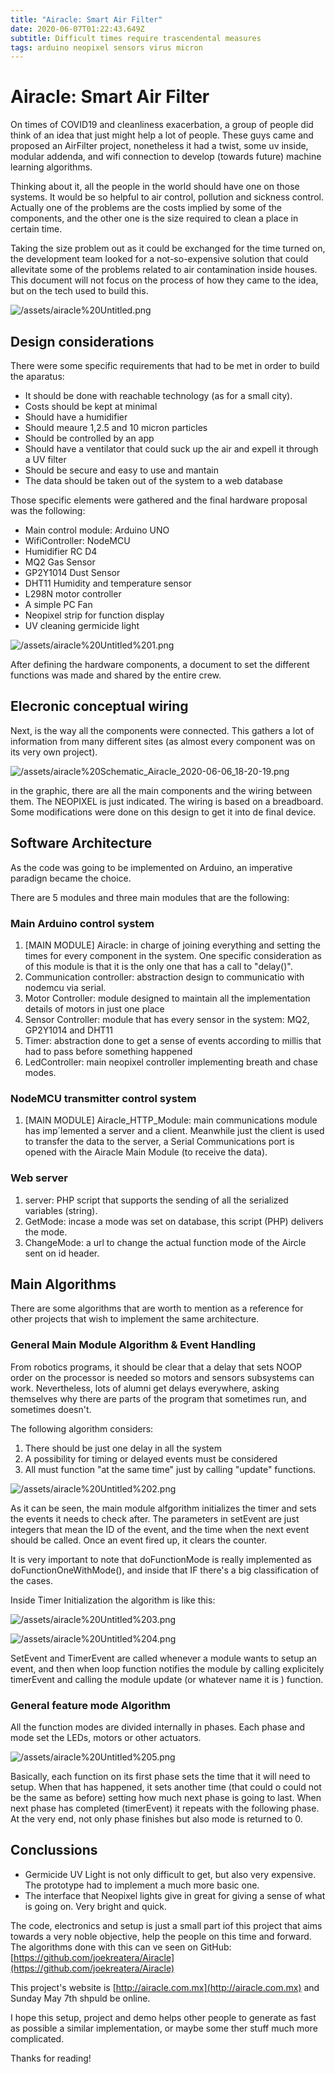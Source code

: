 ```yaml
---
title: "Airacle: Smart Air Filter"
date: 2020-06-07T01:22:43.649Z
subtitle: Difficult times require trascendental measures
tags: arduino neopixel sensors virus micron
---
```

# Airacle: Smart Air Filter

On times of COVID19 and cleanliness exacerbation, a group of people did think of an idea that just might help a lot of people. These guys came and proposed an AirFilter project, nonetheless it had a twist, some uv inside, modular addenda,  and wifi connection to develop (towards future) machine learning algorithms.

Thinking about it, all the people in the world should have one on those systems. It would be so helpful to air control, pollution and sickness control.  Actually one of the problems are the costs implied by some of the components, and the other one is the size required to clean a place in certain time.

Taking the size problem out as it could be exchanged for the time turned on, the development team looked for a not-so-expensive solution that could allevitate some of the problems related to air contamination inside houses. This document will not focus on the process of how they came to the idea, but on the tech used to build this.

![/assets/airacle%20Untitled.png](/assets/airacle%20Untitled.png)

## Design considerations

There were some specific requirements that had to be met in order to build the aparatus:

- It should be done with reachable technology (as for a small city).
- Costs should be kept at minimal
- Should have a humidifier
- Should meaure 1,2.5 and 10 micron particles
- Should be controlled by an app
- Should have a ventilator that could suck up the air and expell it through a UV filter
- Should be secure and easy to use and mantain
- The data should be taken out of the system to a web database

Those specific elements were gathered and the final hardware proposal was the following:

- Main control module: Arduino UNO
- WifiController: NodeMCU
- Humidifier RC D4
- MQ2 Gas Sensor
- GP2Y1014 Dust Sensor
- DHT11 Humidity and temperature sensor
- L298N motor controller
- A simple PC Fan
- Neopixel strip for function display
- UV cleaning germicide light

![/assets/airacle%20Untitled%201.png](/assets/airacle%20Untitled%201.png)

After defining the hardware components, a document to set the different functions was made and shared by the entire crew.

## Elecronic conceptual wiring

Next, is the way all the components were connected. This gathers a lot of information from many different sites (as almost every component was on its very own project).  

![/assets/airacle%20Schematic_Airacle_2020-06-06_18-20-19.png](/assets/airacle%20Schematic_Airacle_2020-06-06_18-20-19.png)

in the graphic, there are all the main components and the wiring between them. The NEOPIXEL is just indicated. The wiring is based on a breadboard. Some modifications were done on this design to get it into de final device.

## Software Architecture

As the code was going to be implemented on Arduino, an imperative paradign became the choice.

There are 5 modules and three main modules that are the following:

### Main Arduino control system

1. [MAIN MODULE] Airacle: in charge of joining everything and setting the times for every component in the system. One specific consideration as of this module is that it is the only one that has a call to "delay()".
2. Communication controller: abstraction design to communicatio with nodemcu via serial.
3. Motor Controller: module designed to maintain all the implementation details of motors in just one place
4. Sensor Controller: module that has every sensor in the system: MQ2, GP2Y1014 and DHT11
5. Timer: abstraction done to get a sense of events according to millis that had to pass before something happened
6. LedController: main neopixel controller implementing breath and chase modes.

### NodeMCU transmitter control system

1. [MAIN MODULE] Airacle_HTTP_Module: main communications module has imp´lemented a server and a client. Meanwhile just the client is used to transfer the data to the server, a Serial Communications port is opened with the Airacle Main Module (to receive the data).

### Web server

1. server: PHP script that supports the sending of all the serialized variables (string).
2. GetMode: incase a mode was set on database, this script (PHP) delivers the mode.
3. ChangeMode: a url to change the actual function mode of the Aircle sent on id header.

## Main Algorithms

There are some algorithms that are worth to mention as a reference for other projects that wish to implement the same architecture.  

### General Main Module Algorithm & Event Handling

From robotics programs, it should be clear that a delay that sets NOOP order on the processor is needed so motors and sensors subsystems can work. Nevertheless, lots of alumni get delays everywhere, asking themselves why there are parts of the program that sometimes run, and sometimes doesn't.

The following algorithm considers:

1. There should be just one delay in all the system
2. A possibility for timing or delayed events must be considered
3. All must function "at the same time" just by calling "update" functions.

![/assets/airacle%20Untitled%202.png](/assets/airacle%20Untitled%202.png)

As it can be seen, the main module alfgorithm initializes the timer and sets the events it needs to check after. The parameters in setEvent are just integers that mean the ID of the event, and the time when the next event should be called. Once an event fired up, it clears the counter.

It is very important to note that doFunctionMode is really implemented as doFunctionOneWithMode(), and inside that IF there's a big classification of the cases.

Inside Timer Initialization the algorithm is like this:

![/assets/airacle%20Untitled%203.png](/assets/airacle%20Untitled%203.png)

![/assets/airacle%20Untitled%204.png](/assets/airacle%20Untitled%204.png)

SetEvent and TimerEvent are called whenever a module wants to setup an event, and then when loop function notifies the module by calling explicitely timerEvent and calling the module update (or whatever name it is ) function.

### General feature mode Algorithm

All the function modes are divided internally in phases. Each phase and mode set the LEDs, motors or other actuators.

![/assets/airacle%20Untitled%205.png](/assets/airacle%20Untitled%205.png)

Basically, each function on its first phase sets the time that it will need to setup. When that has happened, it sets another time (that could o could not be the same as before) setting how much next phase is going to last. When next phase has completed (timerEvent) it repeats with the following phase. At the very end, not only phase finishes but also mode is returned to 0.

## Conclussions

- Germicide UV Light is not only difficult to get, but also very expensive. The prototype had to implement a much more basic one.
- The interface that Neopixel lights give in great for giving a sense of what is going on. Very bright and quick.

The code, electronics and setup is just a small part iof this project that aims towards a very noble objective, help the people on this time and forward. The algorithms done with this can ve seen on GitHub: [https://github.com/joekreatera/Airacle](https://github.com/joekreatera/Airacle)

This project's website is [http://airacle.com.mx](http://airacle.com.mx) and Sunday May 7th shpuld be online.

I hope this setup, project and demo helps other people to generate as fast as possible a similar implementation, or maybe some ther stuff much more complicated.

Thanks for reading!
